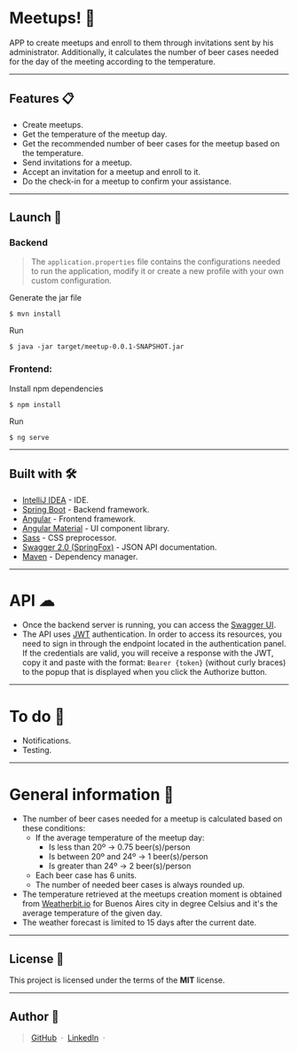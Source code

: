 # Meetups! 🍻
APP to create meetups and enroll to them through invitations sent by his administrator. Additionally, it calculates the number of beer cases needed for the day of the meeting according to the temperature.

---

## Features 📋
* Create meetups.
* Get the temperature of the meetup day.
* Get the recommended number of beer cases for the meetup based on the temperature.
* Send invitations for a meetup.
* Accept an invitation for a meetup and enroll to it.
* Do the check-in for a meetup to confirm your assistance.

---

## Launch 🚀
### Backend
> The ``` application.properties ``` file contains the configurations needed to run the application, modify it or create a new profile with your own custom configuration.

Generate the jar file
```
$ mvn install
```
Run
```
$ java -jar target/meetup-0.0.1-SNAPSHOT.jar
```

### Frontend:
Install npm dependencies
```
$ npm install
```
Run
 ```
$ ng serve
 ```
---

## Built with 🛠️
* [IntelliJ IDEA](https://www.jetbrains.com/idea/) - IDE.
* [Spring Boot](https://spring.io/projects/spring-boot) - Backend framework.
* [Angular](https://angular.io/) - Frontend framework.
* [Angular Material](https://material.angular.io/) - UI component library.
* [Sass](https://sass-lang.com/) - CSS preprocessor.
* [Swagger 2.0 (SpringFox)](https://springfox.github.io/springfox/) - JSON API documentation.
* [Maven](https://maven.apache.org/) - Dependency manager.

---

# API ☁
* Once the backend server is running, you can access the [Swagger UI](http://localhost:8080/api/swagger-ui.html).
* The API uses [JWT](https://jwt.io/) authentication. In order to access its resources, you need to sign in through the endpoint located in the authentication panel. If the credentials are valid, you will receive a response with the JWT, copy it and paste with the format: ```Bearer {token}``` (without curly braces) to the popup  that is displayed when you click the Authorize button.

---

# To do 📌
* Notifications.
* Testing.

---

# General information 💬
* The number of beer cases needed for a meetup is calculated based on these conditions:
  * If the average temperature of the meetup day:
    * Is less than 20º -> 0.75 beer(s)/person
    * Is between 20º and 24º -> 1 beer(s)/person
    * Is greater than 24º -> 2 beer(s)/person
  * Each beer case has 6 units.
  * The number of needed beer cases is always rounded up.
* The temperature retrieved at the meetups creation moment is obtained from [Weatherbit.io](https://www.weatherbit.io/api) for Buenos Aires city in degree Celsius and it's the average temperature of the given day.
* The weather forecast is limited to 15 days after the current date.

---

## License 📜
This project is licensed under the terms of the **MIT** license.

---
## Author 👦
> [GitHub](https://github.com/LeonelMenendez) &nbsp;&middot;&nbsp; [LinkedIn](https://www.linkedin.com/in/leonel-menendez/) &nbsp;&middot;&nbsp;